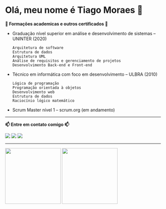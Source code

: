 # Olá, meu nome é Tiago Moraes 👋

**📘 Formações academicas e outros certificados 📘**
   
   + Graduação nível superior em análise e desenvolvimento de sistemas – UNINTER (2020) 
   
         Arquitetura de software
         Estrutura de dados
         Arquitetura UML
         Análise de requisitos e gerenciamento de projetos
         Desenvolvimento Back-end e Front-end     

   + Técnico em informática com foco em desenvolvimento – ULBRA (2010)

   
         Lógica de programação
         Programação orientada à objetos
         Desenvolvimento web
         Estrutura de dados
         Raciocínio lógico matemático
         
   + Scrum Master nível 1 – scrum.org (em andamento)

***

**📫 Entre em contato comigo 📫**
    <div>
    <a href="https://instagram.com/tiagotlm" target="_blank"><img src="https://img.shields.io/badge/-Instagram-%23E4405F?style=for-the-badge&logo=instagram&logoColor=white" target="_blank"></a>
     <a href = "mailto:tiagotlm@live.com"><img src="https://img.shields.io/badge/Microsoft_Outlook-0078D4?style=for-the-badge&logo=microsoft-outlook&logoColor=white" target="_blank"></a>
     <a href="https://www.linkedin.com/in/tiagotlm" target="_blank"><img src="https://img.shields.io/badge/-LinkedIn-%230077B5?style=for-the-badge&logo=linkedin&logoColor=white" target="_blank"></a>
     </div>

***
       


<div>
  <img height="180em" src="https://github-readme-stats.vercel.app/api?username=tiagotlm&show_icons=true&theme=tokyonight"/>
  <img height="180em" src="https://github-readme-stats.vercel.app/api/top-langs/?username=tiagotlm&layout=compact&theme=tokyonight"/>
</div>
